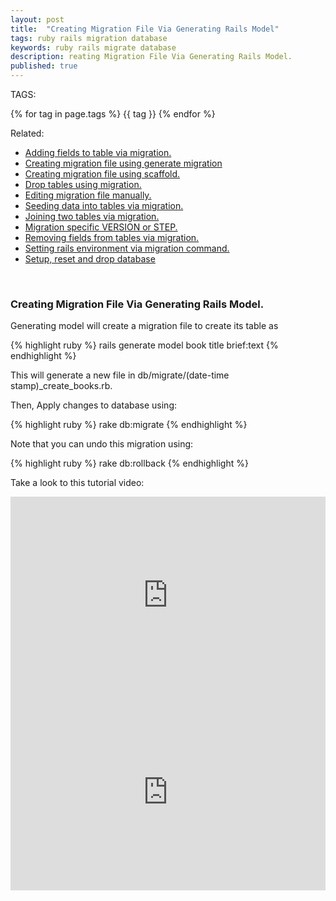 ```yaml
---
layout: post
title:  "Creating Migration File Via Generating Rails Model"
tags: ruby rails migration database 
keywords: ruby rails migrate database
description: reating Migration File Via Generating Rails Model.
published: true
---
```


   TAGS:
   
   {% for tag in page.tags %} {{ tag }} {% endfor %}

Related:
<ul>
<li><a href="/2016/04/28/adding_fields_to_table_via_migration.html">Adding fields to table via migration.</a></li>
<li><a href="/2016/04/28/creating_migrating_file_using_generate_migration.html">Creating migration file using generate migration</a></li>
<li><a href="/2016/04/28/creating_migrating_file_using_scaffold.html">Creating migration file using scaffold.</a></li>
<li><a href="/2016/04/28/drop_tables_using_migration.html">Drop tables using migration.</a></li>
<li><a href="/2016/04/28/editing_migration_manually.html">Editing migration file manually.<a></li>
<li><a href="/2016/04/28/seeding_tables_in_migration.html">Seeding data into tables via migration.</a></li>
<li><a href="/2016/04/28/joining_two_tables_via_migration.html">Joining two tables via migration.</a></li>
<li><a href="/2016/04/28/migrating_specific_version_or_step.html">Migration specific VERSION or STEP.</a></li>
<li><a href="/2016/04/28/removing_fields_from_tables_via_migration.html">Removing fields from tables via migration.</a></li>
<li><a href="/2016/04/28/setting_rails_environment_via_migration.html">Setting rails environment via migration command.</a></li>
<li><a href="/2016/04/28/setup_reset_and_drop_database.html">Setup, reset and drop database</a></li>
</ul>

<br>
<h3>Creating Migration File Via Generating Rails Model.</h3>

Generating model will create a migration file to create its table as

{% highlight ruby %}
rails generate model book title brief:text
{% endhighlight %}

This will generate a new file in db/migrate/(date-time stamp)_create_books.rb.

Then, Apply changes to database using:

{% highlight ruby %}
rake db:migrate
{% endhighlight %}

Note that you can undo this migration using:

{% highlight ruby %}
rake db:rollback
{% endhighlight %}

Take a look to this tutorial video:

<iframe width="100%" height="315" src="https://www.youtube.com/embed/ck3LhvLtLZI" frameborder="0" allowfullscreen></iframe>
<iframe width="100%" height="315" src="https://www.youtube.com/embed/UpsRsGvMRYA" frameborder="0" allowfullscreen></iframe>
